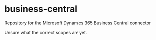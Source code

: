 # business-central
Repository for the Microsoft Dynamics 365 Business Central connector

Unsure what the correct scopes are yet.
